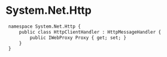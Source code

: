 # System.Net.Http

``` diff
 namespace System.Net.Http {
     public class HttpClientHandler : HttpMessageHandler {
         public IWebProxy Proxy { get; set; }
     }
 }
```
